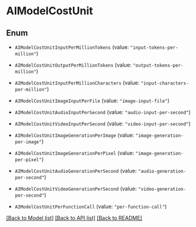 # AIModelCostUnit

## Enum


* `AIModelCostUnitInputPerMillionTokens` (value: `"input-tokens-per-million"`)

* `AIModelCostUnitOutputPerMillionTokens` (value: `"output-tokens-per-million"`)

* `AIModelCostUnitInputPerMillionCharacters` (value: `"input-characters-per-million"`)

* `AIModelCostUnitImageInputPerFile` (value: `"image-input-file"`)

* `AIModelCostUnitAudioInputPerSecond` (value: `"audio-input-per-second"`)

* `AIModelCostUnitVideoInputPerSecond` (value: `"video-input-per-second"`)

* `AIModelCostUnitImageGenerationPerImage` (value: `"image-generation-per-image"`)

* `AIModelCostUnitImageGenerationPerPixel` (value: `"image-generation-per-pixel"`)

* `AIModelCostUnitAudioGenerationPerSecond` (value: `"audio-generation-per-second"`)

* `AIModelCostUnitVideoGenerationPerSecond` (value: `"video-generation-per-second"`)

* `AIModelCostUnitPerFunctionCall` (value: `"per-function-call"`)


[[Back to Model list]](../README.md#documentation-for-models) [[Back to API list]](../README.md#documentation-for-api-endpoints) [[Back to README]](../README.md)


